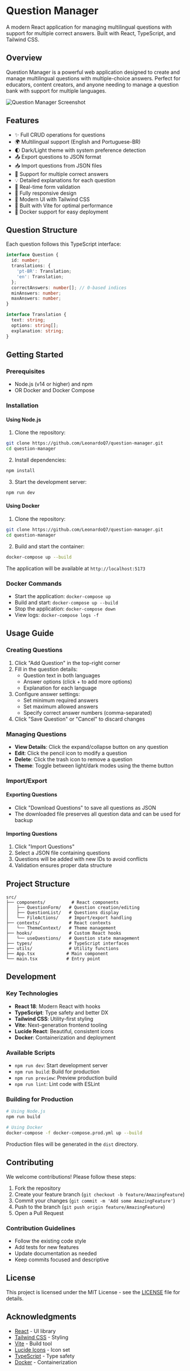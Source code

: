 # Question Manager

A modern React application for managing multilingual questions with support for multiple correct answers. Built with React, TypeScript, and Tailwind CSS.

## Overview

Question Manager is a powerful web application designed to create and manage multilingual questions with multiple-choice answers. Perfect for educators, content creators, and anyone needing to manage a question bank with support for multiple languages.

![Question Manager Screenshot](https://images.unsplash.com/photo-1606326608606-aa0b62935f2b?auto=format&fit=crop&q=80&w=2070)

## Features

- ✨ Full CRUD operations for questions
- 🌍 Multilingual support (English and Portuguese-BR)
- 🌓 Dark/Light theme with system preference detection
- 📤 Export questions to JSON format
- 📥 Import questions from JSON files
- 🎯 Support for multiple correct answers
- 💡 Detailed explanations for each question
- 🔄 Real-time form validation
- 📱 Fully responsive design
- 🎨 Modern UI with Tailwind CSS
- 🚀 Built with Vite for optimal performance
- 🐳 Docker support for easy deployment

## Question Structure

Each question follows this TypeScript interface:

```typescript
interface Question {
  id: number;
  translations: {
    'pt-BR': Translation;
    'en': Translation;
  };
  correctAnswers: number[]; // 0-based indices
  minAnswers: number;
  maxAnswers: number;
}

interface Translation {
  text: string;
  options: string[];
  explanation: string;
}
```

## Getting Started

### Prerequisites

- Node.js (v14 or higher) and npm
- OR Docker and Docker Compose

### Installation

#### Using Node.js

1. Clone the repository:
```bash
git clone https://github.com/LeonardoQ7/question-manager.git
cd question-manager
```

2. Install dependencies:
```bash
npm install
```

3. Start the development server:
```bash
npm run dev
```

#### Using Docker

1. Clone the repository:
```bash
git clone https://github.com/LeonardoQ7/question-manager.git
cd question-manager
```

2. Build and start the container:
```bash
docker-compose up --build
```

The application will be available at `http://localhost:5173`

### Docker Commands

- Start the application: `docker-compose up`
- Build and start: `docker-compose up --build`
- Stop the application: `docker-compose down`
- View logs: `docker-compose logs -f`

## Usage Guide

### Creating Questions

1. Click "Add Question" in the top-right corner
2. Fill in the question details:
   - Question text in both languages
   - Answer options (click + to add more options)
   - Explanation for each language
3. Configure answer settings:
   - Set minimum required answers
   - Set maximum allowed answers
   - Specify correct answer numbers (comma-separated)
4. Click "Save Question" or "Cancel" to discard changes

### Managing Questions

- **View Details**: Click the expand/collapse button on any question
- **Edit**: Click the pencil icon to modify a question
- **Delete**: Click the trash icon to remove a question
- **Theme**: Toggle between light/dark modes using the theme button

### Import/Export

#### Exporting Questions
- Click "Download Questions" to save all questions as JSON
- The downloaded file preserves all question data and can be used for backup

#### Importing Questions
1. Click "Import Questions"
2. Select a JSON file containing questions
3. Questions will be added with new IDs to avoid conflicts
4. Validation ensures proper data structure

## Project Structure

```
src/
├── components/          # React components
│   ├── QuestionForm/   # Question creation/editing
│   ├── QuestionList/   # Questions display
│   └── FileActions/    # Import/export handling
├── contexts/           # React contexts
│   └── ThemeContext/   # Theme management
├── hooks/              # Custom React hooks
│   └── useQuestions/   # Question state management
├── types/              # TypeScript interfaces
├── utils/              # Utility functions
├── App.tsx            # Main component
└── main.tsx           # Entry point
```

## Development

### Key Technologies

- **React 18**: Modern React with hooks
- **TypeScript**: Type safety and better DX
- **Tailwind CSS**: Utility-first styling
- **Vite**: Next-generation frontend tooling
- **Lucide React**: Beautiful, consistent icons
- **Docker**: Containerization and deployment

### Available Scripts

- `npm run dev`: Start development server
- `npm run build`: Build for production
- `npm run preview`: Preview production build
- `npm run lint`: Lint code with ESLint

### Building for Production

```bash
# Using Node.js
npm run build

# Using Docker
docker-compose -f docker-compose.prod.yml up --build
```

Production files will be generated in the `dist` directory.

## Contributing

We welcome contributions! Please follow these steps:

1. Fork the repository
2. Create your feature branch (`git checkout -b feature/AmazingFeature`)
3. Commit your changes (`git commit -m 'Add some AmazingFeature'`)
4. Push to the branch (`git push origin feature/AmazingFeature`)
5. Open a Pull Request

### Contribution Guidelines

- Follow the existing code style
- Add tests for new features
- Update documentation as needed
- Keep commits focused and descriptive

## License

This project is licensed under the MIT License - see the [LICENSE](LICENSE) file for details.

## Acknowledgments

- [React](https://reactjs.org/) - UI library
- [Tailwind CSS](https://tailwindcss.com/) - Styling
- [Vite](https://vitejs.dev/) - Build tool
- [Lucide Icons](https://lucide.dev/) - Icon set
- [TypeScript](https://www.typescriptlang.org/) - Type safety
- [Docker](https://www.docker.com/) - Containerization